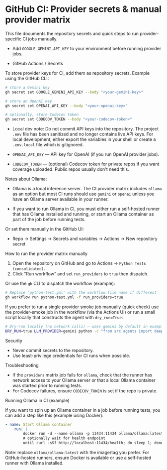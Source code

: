 
# GitHub CI: Provider secrets & manual provider matrix

This file documents the repository secrets and quick steps to run provider-specific CI jobs manually.

- Add `GOOGLE_GEMINI_API_KEY` to your environment before running provider jobs.

- GitHub Actions / Secrets

To store provider keys for CI, add them as repository secrets. Example using the GitHub CLI:

```bash
# store a Gemini key
gh secret set GOOGLE_GEMINI_API_KEY --body "<your-gemini-key>"

# store an OpenAI key
gh secret set OPENAI_API_KEY --body "<your-openai-key>"

# optionally, store Codecov token
gh secret set CODECOV_TOKEN --body "<your-codecov-token>"
```

- Local dev note: Do not commit API keys into the repository. The project `.env` file has been sanitized and no longer contains live API keys. For local development, either export the variables in your shell or create a `.env.local` file which is gitignored.

- `OPENAI_API_KEY` — API key for OpenAI (if you run OpenAI provider jobs).

- `CODECOV_TOKEN` — (optional) Codecov token for private repos if you want coverage uploaded. Public repos usually don't need this.

Notes about Ollama:

- Ollama is a local inference server. The CI provider matrix includes `ollama` as an option but most CI runs should use `gemini` or `openai` unless you have an Ollama server available in your runner.

- If you want to run Ollama in CI, you must either run a self-hosted runner that has Ollama installed and running, or start an Ollama container as part of the job before running tests.


Or set them manually in the GitHub UI:
- Repo → Settings → Secrets and variables → Actions → New repository secret


How to run the provider matrix manually

1. Open the repository on GitHub and go to Actions → `Python Tests (consolidated)`.
2. Click "Run workflow" and set `run_providers` to `true` then dispatch.

Or use the `gh` CLI to dispatch the workflow (example):

```bash
# Replace 'python-test.yml' with the workflow file name if different
gh workflow run python-test.yml -f run_providers=true
```

If you prefer to run a single provider smoke job manually (quick check) use the provider-smoke job in the workflow (via the Actions UI) or run a small script locally that constructs the agent with `dry_run=True`:

```bash
# Dry-run locally (no network calls) — uses gemini by default in examples
DRY_RUN=true LLM_PROVIDER=gemini python -c "from src.agents import deepagent; a=deepagent.FlexibleAgent(provider='gemini', dry_run=True); print('dry run ok', a.agent.run('hello'))"
```

Security

- Never commit secrets to the repository.
- Use least-privilege credentials for CI runs when possible.

Troubleshooting

- If the `providers` matrix job fails for `ollama`, check that the runner has network access to your Ollama server or that a local Ollama container was started prior to running tests.
- For Codecov failures, ensure `CODECOV_TOKEN` is set if the repo is private.

Running Ollama in CI (example)

If you want to spin up an Ollama container in a job before running tests, you can add a step like this (example using Docker):

```yaml
- name: Start Ollama container
	run: |
		docker run -d --name ollama -p 11434:11434 ollama/ollama:latest
		# optionally wait for health endpoint
		until curl -sSf http://localhost:11434/health; do sleep 1; done
```

Note: replace `ollama/ollama:latest` with the image/tag you prefer. For GitHub-hosted runners, ensure Docker is available or use a self-hosted runner with Ollama installed.
